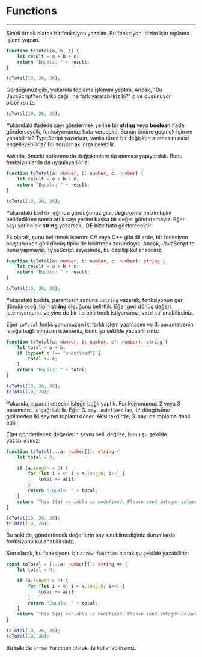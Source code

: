 # Functions

---

Şimdi örnek olarak bir fonksiyon yazalım. Bu fonksiyon, bizim için toplama işlemi yapsın.

```typescript
function toTotal(a, b, c) {
    let result = a + b + c; 
    return "Equals: " + result;
}

toTotal(10, 20, 30); 
```

Gördüğünüz gibi, yukarıda toplama işlemini yaptım. Ancak, "Bu JavaScript'ten farklı değil, ne fark yaratabiliriz ki?" diye düşünüyor olabilirsiniz.

```typescript
toTotal(10, 20, 30); 
```

Yukarıdaki ifadede sayı göndermek yerine bir **string** veya **boolean** ifade gönderseydik, fonksiyonumuz hata verecekti. Bunun önüne geçmek için ne yapabiliriz? TypeScript yazarken, yanlış türde bir değişken atamasını nasıl engelleyebiliriz? Bu sorular aklınıza gelebilir.

Aslında, önceki notlarımızda değişkenlere tip ataması yapıyorduk. Bunu fonksiyonlarda da uygulayabiliriz:

```typescript
function toTotal(a: number, b: number, c: number) {
    let result = a + b + c;
    return "Equals: " + result;
}

toTotal(10, 20, 30);
```

Yukarıdaki kod örneğinde gördüğünüz gibi, değişkenlerimizin tipini belirledikten sonra artık sayı yerine başka bir değer gönderemeyiz. Eğer sayı yerine bir **string** yazarsak, IDE bize hata gösterecektir!

Ek olarak, şunu belirtmek isterim: C# veya C++ gibi dillerde, bir fonksiyon oluştururken geri dönüş tipini de belirtmek zorundayız. Ancak, JavaScript'te bunu yapmayız. TypeScript sayesinde, bu özelliği kullanabiliriz:

```typescript
function toTotal(a: number, b: number, c: number): string {
    let result = a + b + c;
    return "Equals: " + result;
}

toTotal(10, 20, 30);
```

Yukarıdaki kodda, parantezin sonuna `:string` yazarak, fonksiyonun geri döndüreceği tipin **string** olduğunu belirttik. Eğer geri dönüş değeri istemiyorsanız ve yine de bir tip belirtmek istiyorsanız, `void` kullanabilirsiniz.


Eğer `toTotal` fonksiyonumuzun iki farklı işlem yapmasını ve 3. parametrenin isteğe bağlı olmasını isterseniz, bunu şu şekilde yazabilirsiniz:

```typescript
function toTotal(a: number, b: number, c?: number): string {
    let total = a + b;
    if (typeof c !== "undefined") {
        total += c;
    }
    return "Equals: " + total;
}

toTotal(10, 20, 30);
toTotal(10, 20);
```

Yukarıda, `c` parametresini isteğe bağlı yaptık. Fonksiyonumuz 2 veya 3 parametre ile çağrılabilir. Eğer 3. sayı `undefined` ise, `if` döngüsüne girilmeden iki sayının toplamı döner. Aksi takdirde, 3. sayı da toplama dahil edilir.

Eğer gönderilecek değerlerin sayısı belli değilse, bunu şu şekilde yazabilirsiniz:

```typescript
function toTotal(...a: number[]): string {
    let total = 0;

    if (a.length > 0) {
        for (let i = 0; i < a.length; i++) {
            total += a[i];
        }
        return "Equals: " + total;
    }
    return `This ${a} variable is undefined. Please send integer values.`;
}

toTotal(10, 20, 30);
toTotal(10, 20);
```

Bu şekilde, gönderilecek değerlerin sayısını bilmediğiniz durumlarda fonksiyonu kullanabilirsiniz.

Son olarak, bu fonksiyonu bir `arrow function` olarak şu şekilde yazabiliriz:

```typescript
const toTotal = (...a: number[]): string => {
    let total = 0;

    if (a.length > 0) {
        for (let i = 0; i < a.length; i++) {
            total += a[i];
        }
        return "Equals: " + total;
    }
    return `This ${a} variable is undefined. Please send integer values.`;
}

toTotal(10, 20, 30);
toTotal(10, 20);
```

Bu şekilde `arrow function` olarak da kullanabilirsiniz.